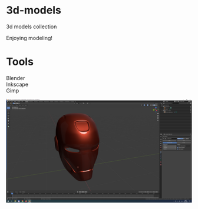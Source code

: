 # 3d-models
3d models collection


Enjoying modeling!

# Tools
<p>
Blender<br>
Inkscape<br>
Gimp<br>  
</p>

![](screenshots/image1.png) 